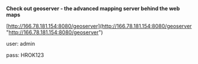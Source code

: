 **Check out geoserver - the advanced mapping server behind the web maps**

[http://166.78.181.154:8080/geoserver](http://166.78.181.154:8080/geoserver "http://166.78.181.154:8080/geoserver")

user: admin

pass: HROK123